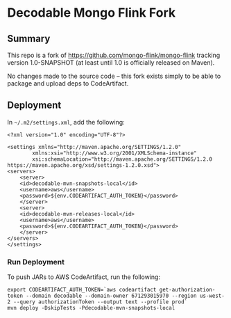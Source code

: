 # Decodable Mongo Flink Fork

## Summary
This repo is a fork of https://github.com/mongo-flink/mongo-flink tracking version 1.0-SNAPSHOT (at least until 1.0 is officially released on Maven).

No changes made to the source code – this fork exists simply to be able to package and upload deps to CodeArtifact.

## Deployment

In `~/.m2/settings.xml`, add the following:

```text
<?xml version="1.0" encoding="UTF-8"?>

<settings xmlns="http://maven.apache.org/SETTINGS/1.2.0"
		xmlns:xsi="http://www.w3.org/2001/XMLSchema-instance"
		xsi:schemaLocation="http://maven.apache.org/SETTINGS/1.2.0 https://maven.apache.org/xsd/settings-1.2.0.xsd">
<servers>
	<server>
	<id>decodable-mvn-snapshots-local</id>
	<username>aws</username>
	<password>${env.CODEARTIFACT_AUTH_TOKEN}</password>
	</server>
	<server>
	<id>decodable-mvn-releases-local</id>
	<username>aws</username>
	<password>${env.CODEARTIFACT_AUTH_TOKEN}</password>
	</server>
</servers>
</settings>
```

### Run Deployment

To push JARs to AWS CodeArtifact, run the following:
```text
export CODEARTIFACT_AUTH_TOKEN=`aws codeartifact get-authorization-token --domain decodable --domain-owner 671293015970 --region us-west-2 --query authorizationToken --output text --profile prod`
mvn deploy -DskipTests -Pdecodable-mvn-snapshots-local
```
